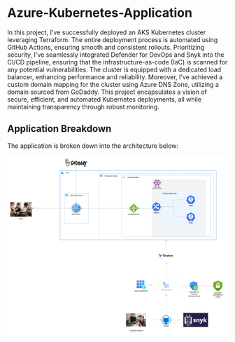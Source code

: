 # Azure-Kubernetes-Application

In this project, I've successfully deployed an AKS Kubernetes cluster leveraging Terraform. The entire deployment process is automated using GitHub Actions, ensuring smooth and consistent rollouts. Prioritizing security, I've seamlessly integrated Defender for DevOps and Snyk into the CI/CD pipeline, ensuring that the infrastructure-as-code (IaC) is scanned for any potential vulnerabilities. The cluster is equipped with a dedicated load balancer, enhancing performance and reliability. Moreover, I've achieved a custom domain mapping for the cluster using Azure DNS Zone, utilizing a domain sourced from GoDaddy. This project encapsulates a vision of secure, efficient, and automated Kubernetes deployments, all while maintaining transparency through robust monitoring.


## Application Breakdown

The application is broken down into the architecture below:

![aks](https://github.com/rjones18/Images/blob/main/Kubernetes%20Azure.png)
